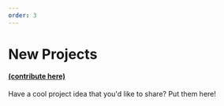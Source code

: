 ```yaml
---
order: 3
---
```

# New Projects
#### [(contribute here)](https://github.com/subvertech/contribute/blob/master/new_projects.md)
Have a cool project idea that you'd like to share? Put them here!
